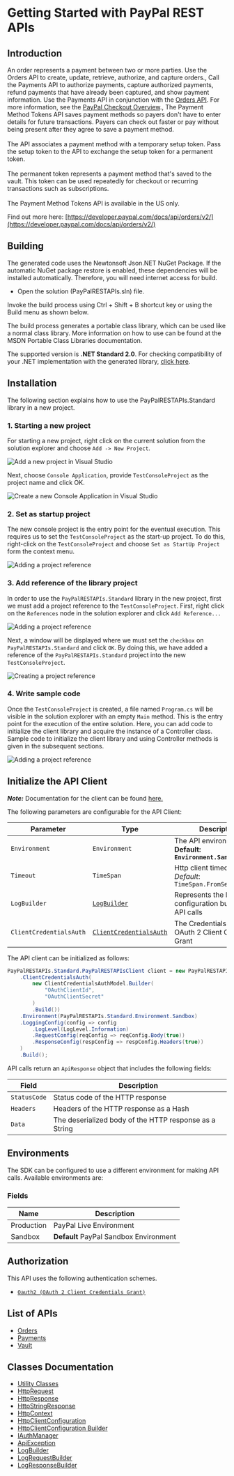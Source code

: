 
# Getting Started with PayPal REST APIs

## Introduction

An order represents a payment between two or more parties. Use the Orders API to create, update, retrieve, authorize, and capture orders., Call the Payments API to authorize payments, capture authorized payments, refund payments that have already been captured, and show payment information. Use the Payments API in conjunction with the <a href="/docs/api/orders/v2/">Orders API</a>. For more information, see the <a href="/docs/checkout/">PayPal Checkout Overview</a>., The Payment Method Tokens API saves payment methods so payers don't have to enter details for future transactions. Payers can check out faster or pay without being present after they agree to save a payment method.<br><br>The API associates a payment method with a temporary setup token. Pass the setup token to the API to exchange the setup token for a permanent token.<br><br>The permanent token represents a payment method that's saved to the vault. This token can be used repeatedly for checkout or recurring transactions such as subscriptions.<br><br>The Payment Method Tokens API is available in the US only.

Find out more here: [https://developer.paypal.com/docs/api/orders/v2/](https://developer.paypal.com/docs/api/orders/v2/)

## Building

The generated code uses the Newtonsoft Json.NET NuGet Package. If the automatic NuGet package restore is enabled, these dependencies will be installed automatically. Therefore, you will need internet access for build.

* Open the solution (PayPalRESTAPIs.sln) file.

Invoke the build process using Ctrl + Shift + B shortcut key or using the Build menu as shown below.

The build process generates a portable class library, which can be used like a normal class library. More information on how to use can be found at the MSDN Portable Class Libraries documentation.

The supported version is **.NET Standard 2.0**. For checking compatibility of your .NET implementation with the generated library, [click here](https://dotnet.microsoft.com/en-us/platform/dotnet-standard#versions).

## Installation

The following section explains how to use the PayPalRESTAPIs.Standard library in a new project.

### 1. Starting a new project

For starting a new project, right click on the current solution from the solution explorer and choose `Add -> New Project`.

![Add a new project in Visual Studio](https://apidocs.io/illustration/cs?workspaceFolder=PayPal%20REST%20APIs-CSharp&workspaceName=PayPalRESTAPIs&projectName=PayPalRESTAPIs.Standard&rootNamespace=PayPalRESTAPIs.Standard&step=addProject)

Next, choose `Console Application`, provide `TestConsoleProject` as the project name and click OK.

![Create a new Console Application in Visual Studio](https://apidocs.io/illustration/cs?workspaceFolder=PayPal%20REST%20APIs-CSharp&workspaceName=PayPalRESTAPIs&projectName=PayPalRESTAPIs.Standard&rootNamespace=PayPalRESTAPIs.Standard&step=createProject)

### 2. Set as startup project

The new console project is the entry point for the eventual execution. This requires us to set the `TestConsoleProject` as the start-up project. To do this, right-click on the `TestConsoleProject` and choose `Set as StartUp Project` form the context menu.

![Adding a project reference](https://apidocs.io/illustration/cs?workspaceFolder=PayPal%20REST%20APIs-CSharp&workspaceName=PayPalRESTAPIs&projectName=PayPalRESTAPIs.Standard&rootNamespace=PayPalRESTAPIs.Standard&step=setStartup)

### 3. Add reference of the library project

In order to use the `PayPalRESTAPIs.Standard` library in the new project, first we must add a project reference to the `TestConsoleProject`. First, right click on the `References` node in the solution explorer and click `Add Reference...`

![Adding a project reference](https://apidocs.io/illustration/cs?workspaceFolder=PayPal%20REST%20APIs-CSharp&workspaceName=PayPalRESTAPIs&projectName=PayPalRESTAPIs.Standard&rootNamespace=PayPalRESTAPIs.Standard&step=addReference)

Next, a window will be displayed where we must set the `checkbox` on `PayPalRESTAPIs.Standard` and click `OK`. By doing this, we have added a reference of the `PayPalRESTAPIs.Standard` project into the new `TestConsoleProject`.

![Creating a project reference](https://apidocs.io/illustration/cs?workspaceFolder=PayPal%20REST%20APIs-CSharp&workspaceName=PayPalRESTAPIs&projectName=PayPalRESTAPIs.Standard&rootNamespace=PayPalRESTAPIs.Standard&step=createReference)

### 4. Write sample code

Once the `TestConsoleProject` is created, a file named `Program.cs` will be visible in the solution explorer with an empty `Main` method. This is the entry point for the execution of the entire solution. Here, you can add code to initialize the client library and acquire the instance of a Controller class. Sample code to initialize the client library and using Controller methods is given in the subsequent sections.

![Adding a project reference](https://apidocs.io/illustration/cs?workspaceFolder=PayPal%20REST%20APIs-CSharp&workspaceName=PayPalRESTAPIs&projectName=PayPalRESTAPIs.Standard&rootNamespace=PayPalRESTAPIs.Standard&step=addCode)

## Initialize the API Client

**_Note:_** Documentation for the client can be found [here.](https://www.github.com/moizgillani/paypal-csharp-sdk/tree/1.0.5/doc/client.md)

The following parameters are configurable for the API Client:

| Parameter | Type | Description |
|  --- | --- | --- |
| `Environment` | `Environment` | The API environment. <br> **Default: `Environment.Sandbox`** |
| `Timeout` | `TimeSpan` | Http client timeout.<br>*Default*: `TimeSpan.FromSeconds(100)` |
| `LogBuilder` | [`LogBuilder`](https://www.github.com/moizgillani/paypal-csharp-sdk/tree/1.0.5/doc/log-builder.md) | Represents the logging configuration builder for API calls |
| `ClientCredentialsAuth` | [`ClientCredentialsAuth`](https://www.github.com/moizgillani/paypal-csharp-sdk/tree/1.0.5/doc/auth/oauth-2-client-credentials-grant.md) | The Credentials Setter for OAuth 2 Client Credentials Grant |

The API client can be initialized as follows:

```csharp
PayPalRESTAPIs.Standard.PayPalRESTAPIsClient client = new PayPalRESTAPIs.Standard.PayPalRESTAPIsClient.Builder()
    .ClientCredentialsAuth(
        new ClientCredentialsAuthModel.Builder(
            "OAuthClientId",
            "OAuthClientSecret"
        )
        .Build())
    .Environment(PayPalRESTAPIs.Standard.Environment.Sandbox)
    .LoggingConfig(config => config
        .LogLevel(LogLevel.Information)
        .RequestConfig(reqConfig => reqConfig.Body(true))
        .ResponseConfig(respConfig => respConfig.Headers(true))
    )
    .Build();
```

API calls return an `ApiResponse` object that includes the following fields:

| Field | Description |
|  --- | --- |
| `StatusCode` | Status code of the HTTP response |
| `Headers` | Headers of the HTTP response as a Hash |
| `Data` | The deserialized body of the HTTP response as a String |

## Environments

The SDK can be configured to use a different environment for making API calls. Available environments are:

### Fields

| Name | Description |
|  --- | --- |
| Production | PayPal Live Environment |
| Sandbox | **Default** PayPal Sandbox Environment |

## Authorization

This API uses the following authentication schemes.

* [`Oauth2 (OAuth 2 Client Credentials Grant)`](https://www.github.com/moizgillani/paypal-csharp-sdk/tree/1.0.5/doc/auth/oauth-2-client-credentials-grant.md)

## List of APIs

* [Orders](https://www.github.com/moizgillani/paypal-csharp-sdk/tree/1.0.5/doc/controllers/orders.md)
* [Payments](https://www.github.com/moizgillani/paypal-csharp-sdk/tree/1.0.5/doc/controllers/payments.md)
* [Vault](https://www.github.com/moizgillani/paypal-csharp-sdk/tree/1.0.5/doc/controllers/vault.md)

## Classes Documentation

* [Utility Classes](https://www.github.com/moizgillani/paypal-csharp-sdk/tree/1.0.5/doc/utility-classes.md)
* [HttpRequest](https://www.github.com/moizgillani/paypal-csharp-sdk/tree/1.0.5/doc/http-request.md)
* [HttpResponse](https://www.github.com/moizgillani/paypal-csharp-sdk/tree/1.0.5/doc/http-response.md)
* [HttpStringResponse](https://www.github.com/moizgillani/paypal-csharp-sdk/tree/1.0.5/doc/http-string-response.md)
* [HttpContext](https://www.github.com/moizgillani/paypal-csharp-sdk/tree/1.0.5/doc/http-context.md)
* [HttpClientConfiguration](https://www.github.com/moizgillani/paypal-csharp-sdk/tree/1.0.5/doc/http-client-configuration.md)
* [HttpClientConfiguration Builder](https://www.github.com/moizgillani/paypal-csharp-sdk/tree/1.0.5/doc/http-client-configuration-builder.md)
* [IAuthManager](https://www.github.com/moizgillani/paypal-csharp-sdk/tree/1.0.5/doc/i-auth-manager.md)
* [ApiException](https://www.github.com/moizgillani/paypal-csharp-sdk/tree/1.0.5/doc/api-exception.md)
* [LogBuilder](https://www.github.com/moizgillani/paypal-csharp-sdk/tree/1.0.5/doc/log-builder.md)
* [LogRequestBuilder](https://www.github.com/moizgillani/paypal-csharp-sdk/tree/1.0.5/doc/log-request-builder.md)
* [LogResponseBuilder](https://www.github.com/moizgillani/paypal-csharp-sdk/tree/1.0.5/doc/log-response-builder.md)


